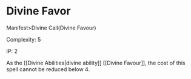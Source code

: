 # Divine Favor
Manifest>Divine Call(Divine Favour) 

Complexity: 5

IP: 2

As the [[Divine Abilities|divine ability]] [[Divine Favour]], the cost of this spell cannot be reduced below 4.